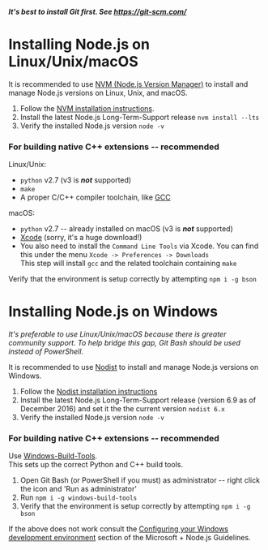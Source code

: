 __*It's best to install Git first. See https://git-scm.com/*__

# Installing Node.js on Linux/Unix/macOS

It is recommended to use [NVM (Node.js Version Manager)](https://github.com/creationix/nvm) to install and manage Node.js versions on Linux, Unix, and macOS.

1. Follow the [NVM installation instructions](https://github.com/creationix/nvm#installation).
1. Install the latest Node.js Long-Term-Support release `nvm install --lts`
1. Verify the installed Node.js version `node -v`

### For building native C++ extensions -- recommended

Linux/Unix:
* `python` v2.7 (v3 is __*not*__ supported)
* `make`
* A proper C/C++ compiler toolchain, like [GCC](https://gcc.gnu.org)
  
macOS:
* `python` v2.7 -- already installed on macOS (v3 is __*not*__ supported)
* [Xcode](https://developer.apple.com/xcode/download/) (sorry, it's a huge download!)
* You also need to install the `Command Line Tools` via Xcode. You can find this under the menu `Xcode -> Preferences -> Downloads`  
This step will install `gcc` and the related toolchain containing `make`

Verify that the environment is setup correctly by attempting `npm i -g bson`

# Installing Node.js on Windows

_It's preferable to use Linux/Unix/macOS because there is greater community support. To help bridge this gap, Git Bash should be used instead of PowerShell._

It is recommended to use [Nodist](https://github.com/marcelklehr/nodist) to install and manage Node.js versions on Windows.

1. Follow the [Nodist installation instructions](https://github.com/marcelklehr/nodist#installation)
1. Install the latest Node.js Long-Term-Support release (version 6.9 as of December 2016) and set it the the current version `nodist 6.x`
1. Verify the installed Node.js version `node -v`

### For building native C++ extensions -- recommended

Use [Windows-Build-Tools](https://github.com/felixrieseberg/windows-build-tools).  
This sets up the correct Python and C++ build tools.

1. Open Git Bash (or PowerShell if you must) as administrator -- right click the icon and 'Run as administrator'
1. Run `npm i -g windows-build-tools`
1. Verify that the environment is setup correctly by attempting `npm i -g bson`

If the above does not work consult the [Configuring your Windows development environment](https://github.com/Microsoft/nodejs-guidelines/blob/master/windows-environment.md#environment-setup-and-configuration) section of the Microsoft + Node.js Guidelines.
